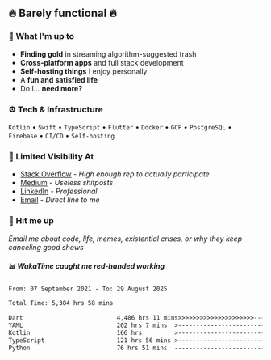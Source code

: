 ## 🔥 Barely functional 🔥

### 🎯 What I'm up to

- **Finding gold** in streaming algorithm-suggested trash
- **Cross-platform apps** and full stack development
- **Self-hosting things** I enjoy personally
- A **fun and satisfied life**
- Do I... **need more?**

### ⚙️ Tech & Infrastructure

`Kotlin` • `Swift` • `TypeScript` • `Flutter` • `Docker` • `GCP` • `PostgreSQL` • `Firebase` •
`CI/CD` • `Self-hosting`

### 🔗 Limited Visibility At

- [Stack Overflow](https://stackoverflow.com/users/15199864/deepanshu) - *High enough rep to
  actually participate*
- [Medium](https://medium.com/@deepanshuc2141) - *Useless shitposts*
- [LinkedIn](https://www.linkedin.com/in/chaudhary-deepanshu/) - *Professional*
- [Email](mailto:0qs8e9yn@duck.com) - *Direct line to me*

### 💬 Hit me up

*Email me about code, life, memes, existential crises, or why they keep canceling good shows*

##### 📊 *WakaTime caught me red-handed working*

<!--START_SECTION:waka-->

```txt
From: 07 September 2021 - To: 29 August 2025

Total Time: 5,384 hrs 58 mins

Dart                          4,486 hrs 11 mins>>>>>>>>>>>>>>>>>>>>>----   83.31 %
YAML                          202 hrs 7 mins  >------------------------   03.75 %
Kotlin                        166 hrs         >------------------------   03.08 %
TypeScript                    121 hrs 56 mins >------------------------   02.26 %
Python                        76 hrs 51 mins  -------------------------   01.43 %
```

<!--END_SECTION:waka-->

<!---
If you're reading this in the raw file, you've gone too deep. Go back.
--->
